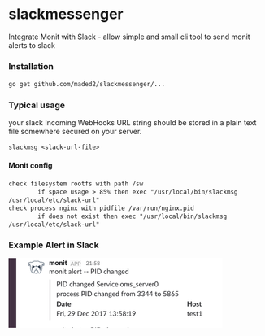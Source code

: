 # slackmessenger

Integrate Monit with Slack - allow simple and small cli tool to send monit alerts to slack

### Installation

```bash
go get github.com/maded2/slackmessenger/...
```

### Typical usage 

your slack Incoming WebHooks URL string should be stored in a plain text file somewhere secured on your server.
 
```
slackmsg <slack-url-file>
```


#### Monit config

```
check filesystem rootfs with path /sw
        if space usage > 85% then exec "/usr/local/bin/slackmsg /usr/local/etc/slack-url"
check process nginx with pidfile /var/run/nginx.pid
        if does not exist then exec "/usr/local/bin/slackmsg /usr/local/etc/slack-url"
```

### Example Alert in Slack

![alt example](https://github.com/maded2/slackmessenger/blob/master/example_alert.png "example")
